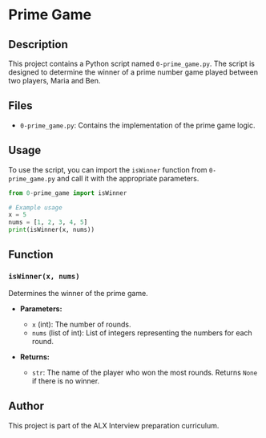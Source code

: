 # Prime Game

## Description

This project contains a Python script named `0-prime_game.py`. The script is designed to determine the winner of a prime number game played between two players, Maria and Ben.

## Files

- `0-prime_game.py`: Contains the implementation of the prime game logic.

## Usage

To use the script, you can import the `isWinner` function from `0-prime_game.py` and call it with the appropriate parameters.

```python
from 0-prime_game import isWinner

# Example usage
x = 5
nums = [1, 2, 3, 4, 5]
print(isWinner(x, nums))
```

## Function

### `isWinner(x, nums)`

Determines the winner of the prime game.

- **Parameters:**
    - `x` (int): The number of rounds.
    - `nums` (list of int): List of integers representing the numbers for each round.

- **Returns:**
    - `str`: The name of the player who won the most rounds. Returns `None` if there is no winner.

## Author

This project is part of the ALX Interview preparation curriculum.